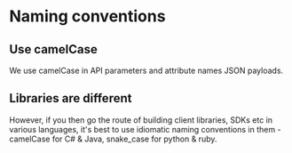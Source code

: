 # Naming conventions

## Use camelCase

We use camelCase in API parameters and attribute names JSON payloads. 



## Libraries are different

However, if you then go the route of building client libraries, SDKs etc in various languages, it's best to use idiomatic naming conventions in them - camelCase for C\# & Java, snake\_case for python & ruby.




